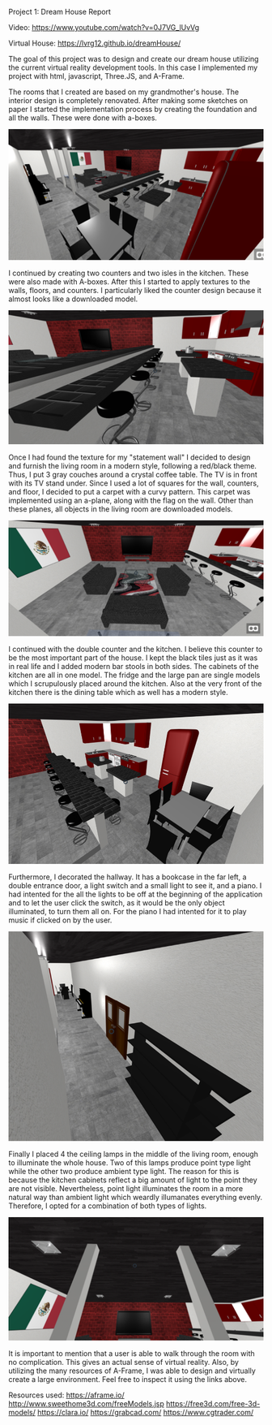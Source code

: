 Project 1: Dream House Report

Video: https://www.youtube.com/watch?v=0J7VG_lUvVg

Virtual House: https://lvrg12.github.io/dreamHouse/

The goal of this project was to design and create our dream house utilizing the current virtual
reality development tools. In this case I implemented my project with html, javascript, Three.JS,
and A-Frame.

The rooms that I created are based on my grandmother's house. The interior design is completely
renovated. After making some sketches on paper I started the implementation process by creating
the foundation and all the walls. These were done with a-boxes.

![alt text](https://github.com/lvrg12/lvrg12.github.io/blob/master/dreamHouse/screenshots/skyview.png)

I continued by creating two counters and two isles in the kitchen. These were also made with
A-boxes. After this I started to apply textures to the walls, floors, and counters. I particularly
liked the counter design because it almost looks like a downloaded model.

![alt text](https://github.com/lvrg12/lvrg12.github.io/blob/master/dreamHouse/screenshots/counters.png)

Once I had found the texture for my "statement wall" I decided to design and furnish the living
room in a modern style, following a red/black theme. Thus, I put 3 gray couches around a crystal
coffee table. The TV is in front with its TV stand under. Since I used a lot of squares for the
wall, counters, and floor, I decided to put a carpet with a curvy pattern. This carpet was 
implemented using an a-plane, along with the flag on the wall. Other than these planes, all
objects in the living room are downloaded models.

![alt text](https://github.com/lvrg12/lvrg12.github.io/blob/master/dreamHouse/screenshots/livingroom.png)

I continued with the double counter and the kitchen. I believe this counter to be the most important
part of the house. I kept the black tiles just as it was in real life and I added modern bar stools
in both sides. The cabinets of the kitchen are all in one model. The fridge and the large pan
are single models which I scrupulously placed around the kitchen. Also at the very front of the
kitchen there is the dining table which as well has a modern style.

![alt text](https://github.com/lvrg12/lvrg12.github.io/blob/master/dreamHouse/screenshots/kitchen.png)

Furthermore, I decorated the hallway. It has a bookcase in the far left, a double entrance
door, a light switch and a small light to see it, and a piano. I had intented for the all the
lights to be off at the beginning of the application and to let the user click the switch, as
it would be the only object illuminated, to turn them all on. For the piano I had intented for it
to play music if clicked on by the user.

![alt text](https://github.com/lvrg12/lvrg12.github.io/blob/master/dreamHouse/screenshots/hallway.png)

Finally I placed 4 the ceiling lamps in the middle of the living room, enough to illuminate the
whole house. Two of this lamps produce point type light while the other two produce ambient type
light. The reason for this is because the kitchen cabinets reflect a big amount of light to the
point they are not visible. Nevertheless, point light illuminates the room in a more natural way
than ambient light which weardly illumanates everything evenly. Therefore, I opted for a combination
of both types of lights.

![alt text](https://github.com/lvrg12/lvrg12.github.io/blob/master/dreamHouse/screenshots/lights.png)

It is important to mention that a user is able to walk through the room with no complication. This
gives an actual sense of virtual reality. Also, by utilizing the many resources of A-Frame, I was able
to design and virtually create a large environment. Feel free to inspect it using the links above.

Resources used:
https://aframe.io/
http://www.sweethome3d.com/freeModels.jsp
https://free3d.com/free-3d-models/
https://clara.io/
https://grabcad.com/
https://www.cgtrader.com/
